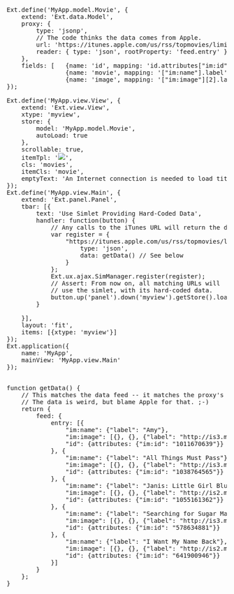 

<pre class="runnable run">
Ext.define('MyApp.model.Movie', {
    extend: 'Ext.data.Model',
    proxy: {
        type: 'jsonp',
        // The code thinks the data comes from Apple.
        url: 'https://itunes.apple.com/us/rss/topmovies/limit=5/json',
        reader: { type: 'json', rootProperty: 'feed.entry' }
    },
    fields: [   {name: 'id', mapping: 'id.attributes["im:id"]'}, 
                {name: 'movie', mapping: '["im:name"].label'}, 
                {name: 'image', mapping: '["im:image"][2].label'}]
});

Ext.define('MyApp.view.View', {
    extend: 'Ext.view.View',
    xtype: 'myview',
    store: {
        model: 'MyApp.model.Movie',
        autoLoad: true
    },
    scrollable: true,
    itemTpl: '<img src="{image}">',
    cls: 'movies',
    itemCls: 'movie',
    emptyText: 'An Internet connection is needed to load titles from iTunes.'
});
Ext.define('MyApp.view.Main', {
    extend: 'Ext.panel.Panel',
    tbar: [{
        text: 'Use Simlet Providing Hard-Coded Data',
        handler: function(button) {
            // Any calls to the iTunes URL will return the data (below)
            var register = {
                "https://itunes.apple.com/us/rss/topmovies/limit=5/json": {
                    type: 'json',
                    data: getData() // See below
                }
            };
            Ext.ux.ajax.SimManager.register(register);
            // Assert: From now on, all matching URLs will 
            // use the simlet, with its hard-coded data.
            button.up('panel').down('myview').getStore().load();
        }

    }],
    layout: 'fit',
    items: [{xtype: 'myview'}]
});
Ext.application({
    name: 'MyApp',
    mainView: 'MyApp.view.Main'
});


function getData() {
    // This matches the data feed -- it matches the proxy's rootProperty.
    // The data is weird, but blame Apple for that. ;-)
    return {
        feed: {
            entry: [{
                "im:name": {"label": "Amy"},
                "im:image": [{}, {}, {"label": "http://is3.mzstatic.com/image/thumb/Video49/v4/cf/e5/84/cfe584a0-481e-df29-34c5-0735720eff99/pr_source.lsr/170x170bb-85.jpg"}],
                "id": {attributes: {"im:id": "1011670639"}}
            }, {
                "im:name": {"label": "All Things Must Pass"},
                "im:image": [{}, {}, {"label": "http://is3.mzstatic.com/image/thumb/Video/v4/24/62/41/246241e0-48c4-e18a-c638-09de1954573c/GRAV00844.jpg/170x170bb-85.jpg"}],
                "id": {attributes: {"im:id": "1038764565"}}
            }, {
                "im:name": {"label": "Janis: Little Girl Blue"},
                "im:image": [{}, {}, {"label": "http://is2.mzstatic.com/image/thumb/Video49/v4/f1/c6/ed/f1c6ede2-0e63-2a4e-abb3-b8ec791d39bb/pr_source.jpg/170x170bb-85.jpg"}],
                "id": {attributes: {"im:id": "1055161362"}}
            }, {
                "im:name": {"label": "Searching for Sugar Man"},
                "im:image": [{}, {}, {"label": "http://is3.mzstatic.com/image/thumb/Video69/v4/4e/c2/11/4ec21121-11d8-5718-44c8-b1dfa790c7d8/pr_source.lsr/170x170bb-85.jpg"}],
                "id": {attributes: {"im:id": "578634881"}}
            }, {
                "im:name": {"label": "I Want My Name Back"},
                "im:image": [{}, {}, {"label": "http://is2.mzstatic.com/image/thumb/Video/v4/47/90/f5/4790f54e-d62c-1964-fe21-c6defccdf90b/RLJ_IWantMyNameBack-Poster.jpg/170x170bb-85.jpg"}],
                "id": {attributes: {"im:id": "641900946"}}
            }]
        }
    };
}</pre>